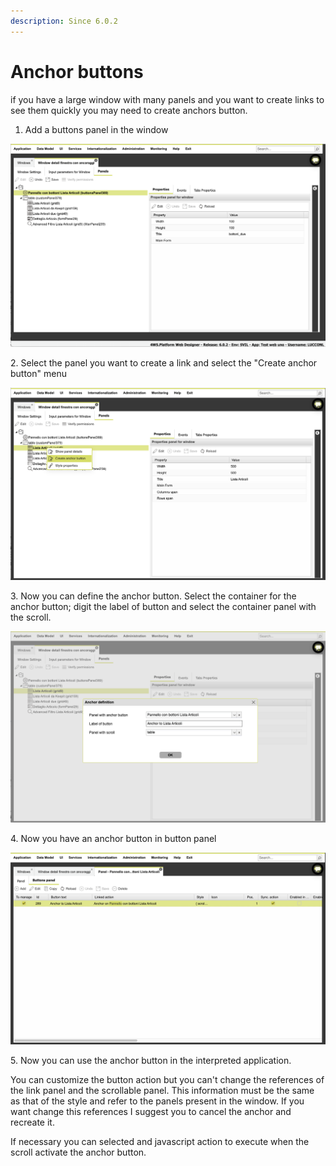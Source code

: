 ```yaml
---
description: Since 6.0.2
---
```


# Anchor buttons

if you have a large window with many panels and you want to create links to see them quickly you may need to create anchors button.

1. Add a buttons panel in the window

![](<.gitbook/assets/image (19).png>)

2\. Select the panel you want to create a link and select the "Create anchor button" menu&#x20;

![](<.gitbook/assets/image (11).png>)

3\. Now you can define the anchor button. Select the container for the anchor button; digit the label of button and select the container panel with the scroll.&#x20;

![](<.gitbook/assets/image (12).png>)

4\. Now you have an anchor button in button panel&#x20;

![](<.gitbook/assets/image (16).png>)

5\. Now you can use the anchor button in the interpreted application.



You can customize the button action but you can't change the references of the link panel and the scrollable panel. This information must be the same as that of the style and refer to the panels present in the window. If you want change this references I suggest you to cancel the anchor and recreate it.

If necessary you can selected and javascript action to execute when the scroll activate the anchor button.
